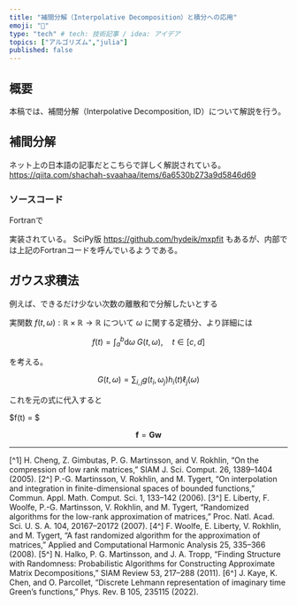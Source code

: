 ```yaml
---
title: "補間分解（Interpolative Decomposition）と積分への応用"
emoji: "🍡"
type: "tech" # tech: 技術記事 / idea: アイデア
topics: ["アルゴリズム","julia"]
published: false
---
```


## 概要

本稿では、補間分解（Interpolative Decomposition, ID）について解説を行う。


## 補間分解

ネット上の日本語の記事だとこちらで詳しく解説されている。
https://qiita.com/shachah-svaahaa/items/6a6530b273a9d5846d69



### ソースコード

Fortranで

実装されている。
SciPy版
https://github.com/hydeik/mxpfit
もあるが、内部では上記のFortranコードを呼んでいるようである。

## ガウス求積法

例えば、できるだけ少ない次数の離散和で分解したいとする

実関数 $f(t,\omega): \mathbb{R}\times\mathbb{R}\rightarrow \mathbb{R}$ について $\omega$ に関する定積分、より詳細には

$$
f(t) = \int_a^b \mathrm{d}\omega\; G(t,\omega),\quad t \in [c,d]
$$

を考える。

$$
G(t,\omega) = \sum_{i,j} g(t_i,\omega_j) h_i(t) \ell_j(\omega)
$$

これを元の式に代入すると

$f(t) = $

$$
\mathbf{f} = \mathbf{G}\mathbf{w}
$$

---

[^1] H. Cheng, Z. Gimbutas, P. G. Martinsson, and V. Rokhlin, “On the compression of low rank matrices,” SIAM J. Sci. Comput. 26, 1389–1404 (2005).
[2^] P.-G. Martinsson, V. Rokhlin, and M. Tygert, “On interpolation and integration in finite-dimensional spaces of bounded functions,” Commun. Appl. Math. Comput. Sci. 1, 133–142 (2006).
[3^] E. Liberty, F. Woolfe, P.-G. Martinsson, V. Rokhlin, and M. Tygert, “Randomized algorithms for the low-rank approximation of matrices,” Proc. Natl. Acad. Sci. U. S. A. 104, 20167–20172 (2007).
[4^] F. Woolfe, E. Liberty, V. Rokhlin, and M. Tygert, “A fast randomized algorithm for the approximation of matrices,” Applied and Computational Harmonic Analysis 25, 335–366 (2008).
[5^] N. Halko, P. G. Martinsson, and J. A. Tropp, “Finding Structure with Randomness: Probabilistic Algorithms for Constructing Approximate Matrix Decompositions,” SIAM Review 53, 217–288 (2011).
[6^] J. Kaye, K. Chen, and O. Parcollet, “Discrete Lehmann representation of imaginary time Green’s functions,” Phys. Rev. B 105, 235115 (2022).


